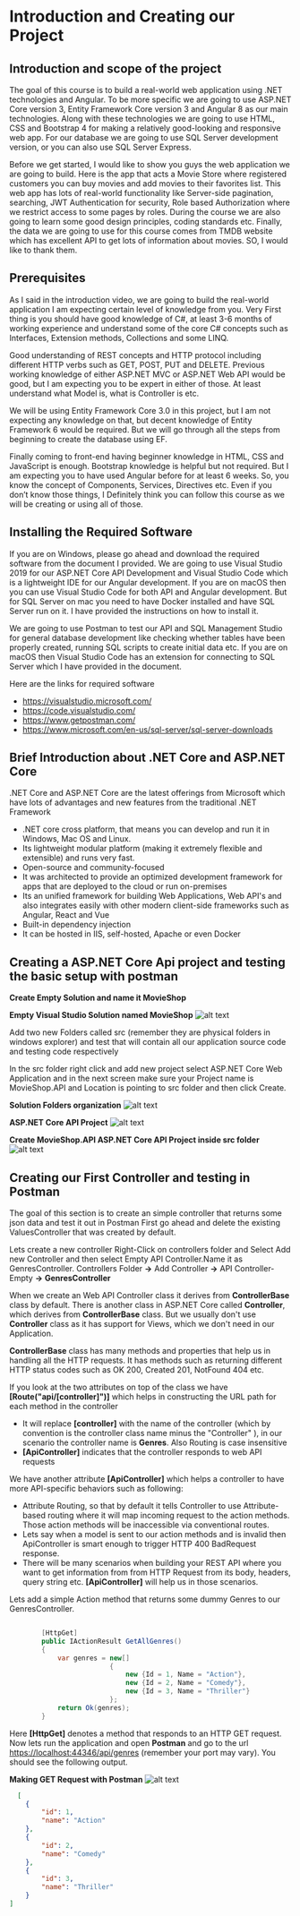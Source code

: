 # Introduction and Creating our Project

## Introduction and scope of the project

The goal of this course is to build a real-world web application using .NET technologies and Angular. To be more specific we are going to use ASP.NET Core version 3, Entity Framework Core version 3 and Angular 8 as our main technologies. Along with these technologies we are going to use HTML, CSS and Bootstrap 4 for making a relatively good-looking and responsive web app. For our database we are going to use SQL Server development version, or you can also use SQL Server Express.

Before we get started, I would like to show you guys the web application we are going to build. Here is the app that acts a Movie Store where registered customers you can buy movies and add movies to their favorites list. This web app has lots of real-world functionality like Server-side pagination, searching, JWT Authentication for security, Role based Authorization where we restrict access to some pages by roles. During the course we are also going to learn some good design principles, coding standards etc. Finally, the data we are going to use for this course comes from TMDB website which has excellent API to get lots of information about movies. SO, I would like to thank them.

## Prerequisites

As I said in the introduction video, we are going to build the real-world application I am expecting certain level of knowledge from you. 
Very First thing is you should have good knowledge of C#, at least 3-6 months of working experience and understand some of the core C# concepts such as Interfaces, Extension methods, Collections and some LINQ.

Good understanding of REST concepts and HTTP protocol including different HTTP verbs such as GET, POST, PUT and DELETE.
Previous working knowledge of either ASP.NET MVC or ASP.NET Web API would be good, but I am expecting you to be expert in either of those. At least understand what Model is, what is Controller is etc.

We will be using Entity Framework Core 3.0 in this project, but I am not expecting any knowledge on that, but decent knowledge of Entity Framework 6 would be required. But we will go through all the steps from beginning to create the database using EF. 

Finally coming to front-end having beginner knowledge in HTML, CSS and JavaScript is enough. Bootstrap knowledge is helpful but not required. But I am expecting you to have used Angular before for at least 6 weeks. So, you know the concept of Components, Services, Directives etc. Even if you don’t know those things, I Definitely think you can follow this course as we will be creating or using all of those.

## Installing the Required Software

If you are on Windows, please go ahead and download the required software from the document I provided. We are going to use Visual Studio 2019 for our ASP.NET Core API Development and Visual Studio Code which is  a lightweight IDE for our Angular development. If you are on macOS then you can use Visual Studio Code for both API and Angular development. But for SQL Server on mac you need to have Docker installed and have SQL Server run on it. I have provided the instructions on how to install it. 

We are going to use Postman to test our API and SQL Management Studio for general database development like checking whether tables have been properly created, running SQL scripts to create initial data etc. If you are on macOS then Visual Studio Code has an extension for connecting to SQL Server which I have provided in the document.

Here are the links for required software

  * <https://visualstudio.microsoft.com/>
  * <https://code.visualstudio.com/>
  * <https://www.getpostman.com/>
  * <https://www.microsoft.com/en-us/sql-server/sql-server-downloads>
  


## Brief Introduction about .NET Core and ASP.NET Core

.NET Core and ASP.NET Core are the latest offerings from Microsoft which have lots of advantages and new features from the traditional .NET Framework

  * .NET core cross platform, that means you can develop and run it in Windows, Mac OS and Linux.
  * Its lightweight modular platform (making it extremely flexible and extensible) and runs very fast.
  * Open-source and community-focused
  * It was architected to provide an optimized development framework for apps that are deployed to the cloud or run on-premises
  * Its an unified framework for building Web Applications, Web API's and also integrates easily with other modern client-side frameworks such as Angular, React and Vue 
  * Built-in dependency injection
  * It can be hosted in IIS, self-hosted, Apache or even Docker
  
## Creating a ASP.NET Core Api project and testing the basic setup with postman

**Create Empty Solution and name it MovieShop**

**Empty Visual Studio Solution named MovieShop**
![alt text](../images/01.01&#32;Create&#32;Empty&#32;Solution.png "Empty Solution")

Add two new Folders called src (remember they are physical folders in windows explorer) and test that will contain all our application source code and testing code respectively

In the src folder right click and add new project select ASP.NET Core Web Application and in the next screen make sure your Project name is MovieShop.API and Location is pointing to src folder and then click Create.

**Solution Folders organization**
![alt text](images/01.02&#32;MovieShop&#32;Solution.png "Solution Folders organization")

**ASP.NET Core API Project**
![alt text](images/01.03&#32;ASP.NET&#32;Core&#32;API&#32;Create.jpg "ASP.NET Core API Project")

**Create MovieShop.API ASP.NET Core API Project inside src folder**
![alt text](images/01.04&#32;Web&#32;API&#32;Project.png "Create MovieShop.API ASP.NET Core API Project inside src folder")


## Creating our First Controller and testing in Postman

The goal of this section is to create an simple controller that returns some json data and test it out in Postman
First go ahead and delete the existing ValuesController that was created by default.

Lets create a new controller
Right-Click on controllers folder and Select Add new Controller and then select Empty API Controller.Name it as GenresController. Controllers Folder **&rarr;** Add Controller **&rarr;** API Controller-Empty **&rarr;** **GenresController**

When we create an Web API Controller class it derives from **ControllerBase** class by default. There is another class in ASP.NET Core called **Controller**, which derives from **ControllerBase** class. But we usually don't use **Controller** class as it has support for Views, which we don't need in our Application.

__ControllerBase__ class has many methods and properties that help us in handling all the HTTP requests. It has methods such as returning different HTTP status codes such as OK 200, Created 201, NotFound 404 etc.

If you look at the two attributes on top of the class we have **[Route("api/[controller]")]** which helps in constructing the URL path for each method in the controller

  * It will replace **[controller]** with the name of the controller (which by convention is the controller class name minus the "Controller" ), in our scenario the controller name is **Genres**. Also Routing is case insensitive
  * **[ApiController]**  indicates that the controller responds to web API requests
  
We have another attribute __[ApiController]__ which helps a controller to have more API-specific behaviors such as following:

  * Attribute Routing, so that by default it tells Controller to use Attribute-based routing where it will map incoming request to the action methods. Those action methods will be inaccessible via conventional routes.
  * Lets say when a model is sent to our action methods and is invalid then ApiController is smart enough to trigger HTTP 400 BadRequest response.
  * There will be many scenarios when building your REST API where you want to get information from from HTTP Request from its body, headers, query string etc. __[ApiController]__ will help us in those scenarios.
  
Lets add a simple Action method that returns some dummy Genres to our GenresController.


```cs

        [HttpGet]
        public IActionResult GetAllGenres()
        {
            var genres = new[]
                         {
                             new {Id = 1, Name = "Action"},
                             new {Id = 2, Name = "Comedy"},
                             new {Id = 3, Name = "Thriller"}
                         };
            return Ok(genres);
        }
```

Here **[HttpGet]** denotes a method that responds to an HTTP GET request.
Now lets run the application and open __Postman__ and go to the url <https://localhost:44346/api/genres> (remember your port may vary). You should see the following output.

  **Making GET Request with Postman**
  ![alt text](images/01.10&#32;Postman&#32;Result.png " Making GET Request with Postman")

```json
  [
    {
        "id": 1,
        "name": "Action"
    },
    {
        "id": 2,
        "name": "Comedy"
    },
    {
        "id": 3,
        "name": "Thriller"
    }
]
```

